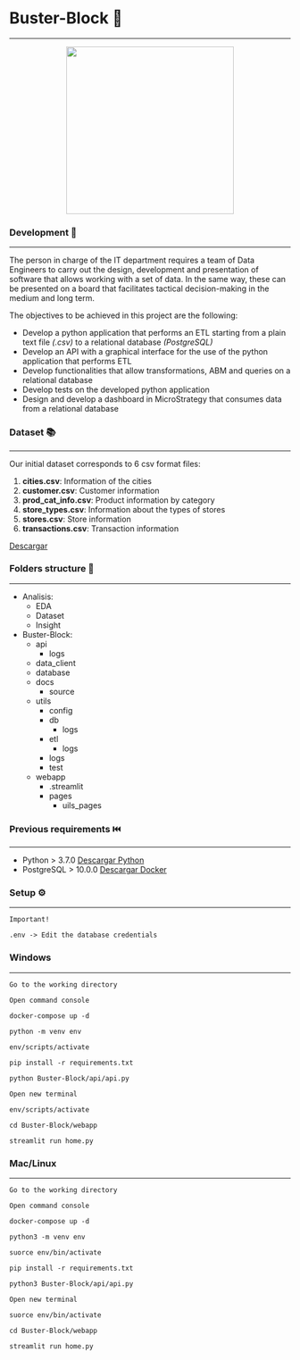# Buster-Block 🛒
----

<div align="center" width="30">

<img src="https://i.pinimg.com/originals/bc/22/8a/bc228a0c9fa6eddd97557149f5453247.jpg " width='300'/>

</div>

### Development 🧐
----

The person in charge of the IT department requires a team of Data Engineers to carry out the design, development and presentation of software that allows working with a set of data. In the same way, these can be presented on a board that facilitates tactical decision-making in the medium and long term.

The objectives to be achieved in this project are the following:
- Develop a python application that performs an ETL starting from
a plain text file *(.csv)* to a relational database *(PostgreSQL)*
- Develop an API with a graphical interface for the use of the python application that performs ETL
- Develop functionalities that allow transformations, ABM and queries on a relational database
- Develop tests on the developed python application
- Design and develop a dashboard in MicroStrategy that consumes data from a relational database

### Dataset 📚
----
Our initial dataset corresponds to 6 csv format files:
1. **cities.csv**: Information of the cities
2. **customer.csv**: Customer information
3. **prod_cat_info.csv**: Product information by category
4. **store_types.csv**: Information about the types of stores
5. **stores.csv**: Store information
6. **transactions.csv**: Transaction information

[Descargar](https://drive.google.com/drive/folders/1Du778xOcXmX5q-TZbXokoEkQBt4ONyF6?usp=share_link "Dataset")

### Folders structure 📂
----
- Analisis: 
    - EDA
    - Dataset
    - Insight
- Buster-Block:
    - api
        - logs
    - data_client
    - database
    - docs
        - source
    - utils
        - config
        - db
            - logs
        - etl
            - logs
        - logs
        - test
    - webapp
        - .streamlit
        - pages
            - uils_pages

### Previous requirements ⏮️
----
- Python > 3.7.0
[Descargar Python](https://www.python.org/downloads/ "Python")
- PostgreSQL > 10.0.0 
[Descargar Docker](https://www.docker.com/products/docker-desktop/ "Docker")


### Setup ⚙️
----
```
Important!

.env -> Edit the database credentials
```
### Windows
----
```
Go to the working directory
```
```
Open command console
```
```
docker-compose up -d
```
```
python -m venv env
```
```
env/scripts/activate
```
```
pip install -r requirements.txt
```
```
python Buster-Block/api/api.py
```
```
Open new terminal
```
```
env/scripts/activate
```
```
cd Buster-Block/webapp
```
```
streamlit run home.py
```
### Mac/Linux
----
```
Go to the working directory
```
```
Open command console
```
```
docker-compose up -d
```
```
python3 -m venv env
```
```
suorce env/bin/activate
```
```
pip install -r requirements.txt
```
```
python3 Buster-Block/api/api.py
```
```
Open new terminal
```
```
suorce env/bin/activate
```
```
cd Buster-Block/webapp
```
```
streamlit run home.py
```
